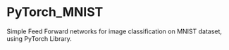 # PyTorch_MNIST
Simple Feed Forward networks for image classification on MNIST dataset, using PyTorch Library. 
